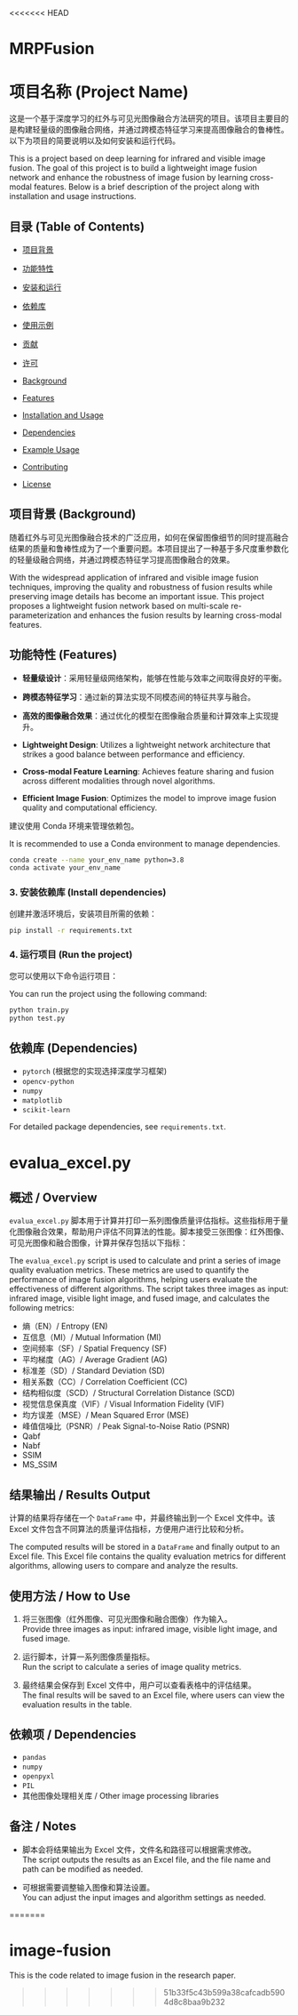 <<<<<<< HEAD
# MRPFusion



# 项目名称 (Project Name)

这是一个基于深度学习的红外与可见光图像融合方法研究的项目。该项目主要目的是构建轻量级的图像融合网络，并通过跨模态特征学习来提高图像融合的鲁棒性。以下为项目的简要说明以及如何安装和运行代码。

This is a project based on deep learning for infrared and visible image fusion. The goal of this project is to build a lightweight image fusion network and enhance the robustness of image fusion by learning cross-modal features. Below is a brief description of the project along with installation and usage instructions.

## 目录 (Table of Contents)

- [项目背景](#项目背景)
- [功能特性](#功能特性)
- [安装和运行](#安装和运行)
- [依赖库](#依赖库)
- [使用示例](#使用示例)
- [贡献](#贡献)
- [许可](#许可)

- [Background](#background)
- [Features](#features)
- [Installation and Usage](#installation-and-usage)
- [Dependencies](#dependencies)
- [Example Usage](#example-usage)
- [Contributing](#contributing)
- [License](#license)

## 项目背景 (Background)

随着红外与可见光图像融合技术的广泛应用，如何在保留图像细节的同时提高融合结果的质量和鲁棒性成为了一个重要问题。本项目提出了一种基于多尺度重参数化的轻量级融合网络，并通过跨模态特征学习提高图像融合的效果。

With the widespread application of infrared and visible image fusion techniques, improving the quality and robustness of fusion results while preserving image details has become an important issue. This project proposes a lightweight fusion network based on multi-scale re-parameterization and enhances the fusion results by learning cross-modal features.

## 功能特性 (Features)

- **轻量级设计**：采用轻量级网络架构，能够在性能与效率之间取得良好的平衡。
- **跨模态特征学习**：通过新的算法实现不同模态间的特征共享与融合。
- **高效的图像融合效果**：通过优化的模型在图像融合质量和计算效率上实现提升。

- **Lightweight Design**: Utilizes a lightweight network architecture that strikes a good balance between performance and efficiency.
- **Cross-modal Feature Learning**: Achieves feature sharing and fusion across different modalities through novel algorithms.
- **Efficient Image Fusion**: Optimizes the model to improve image fusion quality and computational efficiency.


建议使用 Conda 环境来管理依赖包。

It is recommended to use a Conda environment to manage dependencies.

```bash
conda create --name your_env_name python=3.8
conda activate your_env_name
```

### 3. 安装依赖库 (Install dependencies)

创建并激活环境后，安装项目所需的依赖：

```bash
pip install -r requirements.txt
```

### 4. 运行项目 (Run the project)

您可以使用以下命令运行项目：

You can run the project using the following command:

```bash
python train.py
python test.py
```

## 依赖库 (Dependencies)

- `pytorch` (根据您的实现选择深度学习框架)
- `opencv-python`
- `numpy`
- `matplotlib`
- `scikit-learn`

For detailed package dependencies, see `requirements.txt`.

# evalua_excel.py

## 概述 / Overview

`evalua_excel.py` 脚本用于计算并打印一系列图像质量评估指标。这些指标用于量化图像融合效果，帮助用户评估不同算法的性能。脚本接受三张图像：红外图像、可见光图像和融合图像，计算并保存包括以下指标：

The `evalua_excel.py` script is used to calculate and print a series of image quality evaluation metrics. These metrics are used to quantify the performance of image fusion algorithms, helping users evaluate the effectiveness of different algorithms. The script takes three images as input: infrared image, visible light image, and fused image, and calculates the following metrics:

- 熵（EN）/ Entropy (EN)
- 互信息（MI）/ Mutual Information (MI)
- 空间频率（SF）/ Spatial Frequency (SF)
- 平均梯度（AG）/ Average Gradient (AG)
- 标准差（SD）/ Standard Deviation (SD)
- 相关系数（CC）/ Correlation Coefficient (CC)
- 结构相似度（SCD）/ Structural Correlation Distance (SCD)
- 视觉信息保真度（VIF）/ Visual Information Fidelity (VIF)
- 均方误差（MSE）/ Mean Squared Error (MSE)
- 峰值信噪比（PSNR）/ Peak Signal-to-Noise Ratio (PSNR)
- Qabf
- Nabf
- SSIM
- MS_SSIM

## 结果输出 / Results Output

计算的结果将存储在一个 `DataFrame` 中，并最终输出到一个 Excel 文件中。该 Excel 文件包含不同算法的质量评估指标，方便用户进行比较和分析。

The computed results will be stored in a `DataFrame` and finally output to an Excel file. This Excel file contains the quality evaluation metrics for different algorithms, allowing users to compare and analyze the results.

## 使用方法 / How to Use

1. 将三张图像（红外图像、可见光图像和融合图像）作为输入。  
   Provide three images as input: infrared image, visible light image, and fused image.
   
2. 运行脚本，计算一系列图像质量指标。  
   Run the script to calculate a series of image quality metrics.
   
3. 最终结果会保存到 Excel 文件中，用户可以查看表格中的评估结果。  
   The final results will be saved to an Excel file, where users can view the evaluation results in the table.

## 依赖项 / Dependencies

- `pandas`
- `numpy`
- `openpyxl`
- `PIL`
- 其他图像处理相关库 / Other image processing libraries

## 备注 / Notes

- 脚本会将结果输出为 Excel 文件，文件名和路径可以根据需求修改。  
   The script outputs the results as an Excel file, and the file name and path can be modified as needed.

- 可根据需要调整输入图像和算法设置。  
   You can adjust the input images and algorithm settings as needed.



=======
# image-fusion
This is the code related to image fusion in the research paper.
>>>>>>> 51b33f5c43b599a38cafcadb5904d8c8baa9b232
